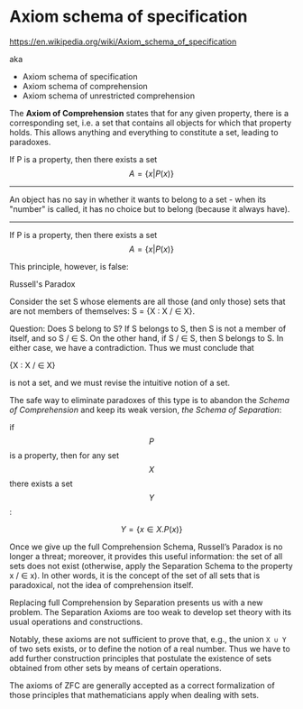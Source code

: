 # Axiom schema of specification

https://en.wikipedia.org/wiki/Axiom_schema_of_specification

aka
- Axiom schema of specification
- Axiom schema of comprehension
- Axiom schema of unrestricted comprehension

The **Axiom of Comprehension** states that for any given property, there is a corresponding set, i.e. a set that contains all objects for which that property holds. This allows anything and everything to constitute a set, leading to paradoxes.


If P is a property, then there exists a set $$A = \{x | P(x)\}$$

---

An object has no say in whether it wants to belong to a set - when its "number" is called, it has no choice but to belong (because it always have).

---

If P is a property, then there exists a set $$A = \{x | P(x)\}$$

This principle, however, is false:

Russell's Paradox

Consider the set S whose elements are all those (and only those) sets that are not members of themselves: S = {X : X / ∈ X}.

Question: Does S belong to S? If S belongs to S, then S is not a member of
itself, and so S / ∈ S. On the other hand, if S / ∈ S, then S belongs to S. In
either case, we have a contradiction. Thus we must conclude that

{X : X / ∈ X}

is not a set, and we must revise the intuitive notion of a set.


The safe way to eliminate paradoxes of this type is to abandon the *Schema of Comprehension* and keep its weak version, *the Schema of Separation*: 

if $$P$$ is a property, then for any set $$X$$ there exists a set $$Y$$:

$$Y = \{x \in X . P(x)\}$$

Once we give up the full Comprehension Schema, Russell’s Paradox is no longer a threat; moreover, it provides this useful information: the set of all sets does not exist (otherwise, apply the Separation Schema to the property x / ∈ x). In other words, it is the concept of the set of all sets that is paradoxical, not the idea of comprehension itself.

Replacing full Comprehension by Separation presents us with a new problem. The Separation Axioms are too weak to develop set theory with its usual operations and constructions.

Notably, these axioms are not sufficient to prove that, e.g., the union `X ∪ Y` of two sets exists, or to define the notion of a real number. Thus we have to add further construction principles that postulate the existence of sets obtained from other sets by means of certain operations.

The axioms of ZFC are generally accepted as a correct formalization of those principles that mathematicians apply when dealing with sets.
